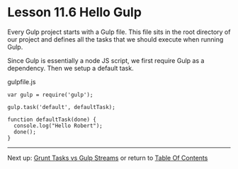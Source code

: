 # Lesson 11.6 Hello Gulp

Every Gulp project starts with a Gulp file. This file sits in the root directory of our project and defines all the tasks that we should execute when running Gulp. 

Since Gulp is essentially a node JS script, we first require Gulp as a dependency. Then we setup a default task. 


gulpfile.js
```
var gulp = require('gulp');

gulp.task('default', defaultTask);

function defaultTask(done) {
  console.log("Hello Robert");
  done();
}
```

- - -
Next up: [Grunt Tasks vs Gulp Streams](ND024_Part3_Lesson11_07.md) or return to [Table Of Contents](./ND024_TableOfContents.md)
